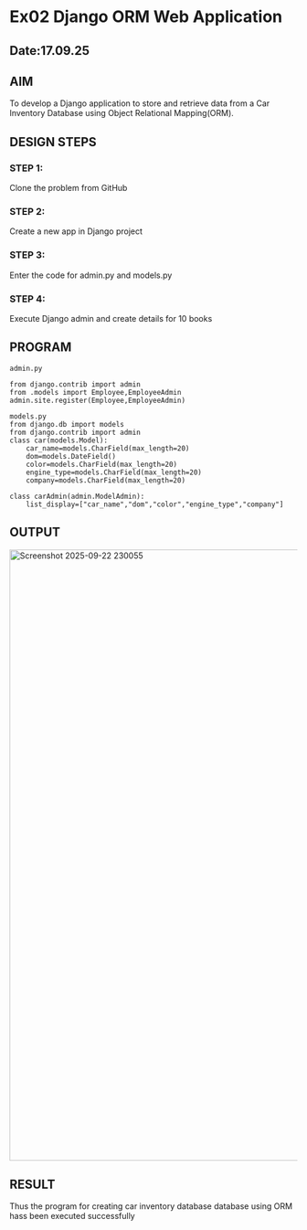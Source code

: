 # Ex02 Django ORM Web Application
## Date:17.09.25 

## AIM
To develop a Django application to store and retrieve data from a Car Inventory Database using Object Relational Mapping(ORM).




## DESIGN STEPS

### STEP 1:
Clone the problem from GitHub

### STEP 2:
Create a new app in Django project

### STEP 3:
Enter the code for admin.py and models.py

### STEP 4:
Execute Django admin and create details for 10 books

## PROGRAM
```
admin.py

from django.contrib import admin
from .models import Employee,EmployeeAdmin
admin.site.register(Employee,EmployeeAdmin)

models.py
from django.db import models
from django.contrib import admin
class car(models.Model):
    car_name=models.CharField(max_length=20)
    dom=models.DateField()
    color=models.CharField(max_length=20)
    engine_type=models.CharField(max_length=20)
    company=models.CharField(max_length=20)

class carAdmin(admin.ModelAdmin):
    list_display=["car_name","dom","color","engine_type","company"]

```


## OUTPUT
<img width="1919" height="1070" alt="Screenshot 2025-09-22 230055" src="https://github.com/user-attachments/assets/df56aa76-ff33-42a8-b9c8-83a306140a4b" />





## RESULT
Thus the program for creating car inventory database database using ORM hass been executed successfully
